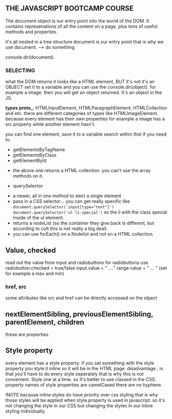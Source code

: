 ## THE JAVASCRIPT BOOTCAMP COURSE

The document object is our entry point into the world of the DOM. It contains represenations of all the content on a page, plus tons of useful methods and properties.

it's all nested in a tree structure
document is our entry point that is why we use document. --> do something

console.dir(document).

### SELECTING

what the DOM returns it looks like a HTML element, BUT it's not it's an OBJECT
set it to a variable and you can use the console.dir(object).
for example a image. then you will get an object returned. It's an object in the JS.

**types**
**proto\_**: HTMLInputElement, HTMLParagraphElement, HTMLCollection and etc.
there are different categories of types like HTMLImageElement. because every element has their own properties for example a image has a src property while another element hasn't.

you can find one element, save it to a variable search within thst if you need to.

- getElementsByTagName
- getElementsByClass
- getElementById

* the above one returns a HTML collection. you can't use the array methods on it.

- querySelector

* a newer, all in one method to slect a single element
* pass in a CSS selector .. you can get really specific like
  `document.querySelector('input[type="text"]')`
  `document.querySelector('ul li.special')` so the li with the class special inside of the ul element.
* returns a nodeList (so the container they give back is different, but according to colt this is not really a big deal)
* you can use forEach() on a Nodelist and not on a HTML collection.

## Value, checked

read out the value from input and radiobuttons
for radiobuttons use radiobutton.checked = true/false
input.value = " ...."
range.value = " ... " (set for example a max and min)


### href, src
some attributes like src and href can be directly accessed on the object

## nextElementSibling, previousElementSibling, parentElement, children
these are properties. 

## Style property
every element has a style property.
if you set something with the style property you style it inline so it will be in the HTML page. 
disadvantage ; is that you'll have to do every style seperately that is why this is not convenient. Style one at a time. so it's better to use classed in the CSS.
property names of style properties are camelCased there are no hyphens


!NOTE
because inline styles do have priority over css styling that is why those styles will be applied when style.property is used in javascript. so it's not changing the style in our CSS but changing the styles in our inline styling individually.




